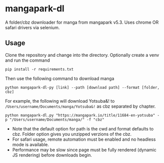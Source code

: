 # mangapark-dl
A folder/cbz downloader for manga from mangapark v5.3. Uses chrome OR safari drivers via selenium.
## Usage
Clone the repository and change into the directory. Optionally create a venv and run the command
```
pip install -r requirements.txt
```

Then use the following command to download manga
```
python mangapark-dl-py [link] --path [download path] --format [folder, cbz]
```

For example, the following will download Yotsuba&! to `/Users/username/Documents/manga/Yotsuba&!` as cbz separated by chapter.
```
python mangapark-dl.py "https://mangapark.io/title/11684-en-yotsuba" -p "/Users/username/Documents/manga/" -f "cbz"
```
 - Note that the default option for path is the cwd and format defaults to cbz. Folder option gives you unzipped verzions of the cbz.
 - For safari usage, remote automation must be enabled and no headless mode is available.
 - Performance may be slow since page must be fully rendered (dynamic JS rendering) before downloads begin.

